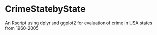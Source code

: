CrimeStatebyState
=================

An Rscript using dplyr and ggplot2 for evaluation of crime in USA states from 1960-2005
